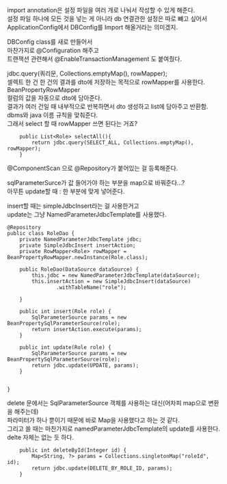import annotation은 설정 파일을 여러 개로 나눠서 작성할 수 있게 해준다.   
설정 파일 하나에 모든 것을 넣는 게 아니라 db 연결관한 설정은 따로 뺴고 싶어서   
ApplicationConfig에서 DBConfig를 Import 해올거라는 의미겠지.   

DBConfig class를 새로 만들어서  
마찬가지로 @Configuration 해주고   
트랜잭션 관련해서 @EnableTransactionManagement 도 붙여줬다.

jdbc.query(쿼리문, Collections.emptyMap(), rowMapper);   
셀렉트 한 건 한 건의 결과를 dto에 저장하는 목적으로 rowMapper를 사용한다.   
BeanPropertyRowMapper   
컬럼의 값을 자동으로 dto에 담아준다.     
결과가 여러 건일 때 내부적으로 반복하면서 dto 생성하고 list에 담아주고 반환함.   
dbms와 java 이름 규칙을 맞춰준다.   
그래서 select 할 때 rowMapper 쓰면 된다는 거죠?
```
	public List<Role> selectAll(){
		return jdbc.query(SELECT_ALL, Collections.emptyMap(), rowMapper);
	}
```

@ComponentScan
으로 @Repository가 붙어있는 걸 등록해준다.

sqlParameterSurce가 값 들어가야 하는 부분을 map으로 바꿔준다...?   
아무튼 update할 때 : 한 부분에 맞게 넣어준다.

insert할 때는 simpleJdbcInsert라는 걸 사용한거고   
update는 그냥 NamedParameterJdbcTemplate를 사용했다.

```
@Repository
public class RoleDao {
	private NamedParameterJdbcTemplate jdbc;
	private SimpleJdbcInsert insertAction;
	private RowMapper<Role> rowMapper = BeanPropertyRowMapper.newInstance(Role.class);

	public RoleDao(DataSource dataSource) {
		this.jdbc = new NamedParameterJdbcTemplate(dataSource);
		this.insertAction = new SimpleJdbcInsert(dataSource)
                .withTableName("role");

	}
	
	public int insert(Role role) {
		SqlParameterSource params = new BeanPropertySqlParameterSource(role);
		return insertAction.execute(params);
	}

	public int update(Role role) {
		SqlParameterSource params = new BeanPropertySqlParameterSource(role);
		return jdbc.update(UPDATE, params);
	}
	

}
```

delete 문에서는 SqlParameterSource 객체를 사용하는 대신(어차피 map으로 변환을 해주는데)   
파라미터가 하나 뿐이기 때문에 바로 Map을 사용했다고 하는 것 같다.      
그리고 쓸 때는 마찬가지로 namedParameterJdbcTemplate의 update를 사용한다. delte 자체는 없는 듯 하다.  

```
	public int deleteById(Integer id) {
		Map<String, ?> params = Collections.singletonMap("roleId", id);
		return jdbc.update(DELETE_BY_ROLE_ID, params);
	}
```
